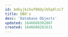 ```yaml
---
id: bdkyjkihuf08dylb5q4lzc7
title: DBO's
desc: 'Database Objects'
updated: 1646688302807
created: 1646688281631
---
```


